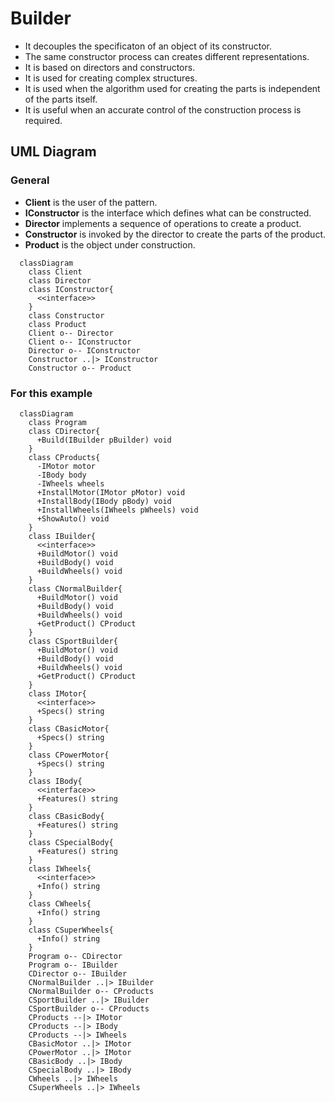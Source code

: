 # Builder
 - It decouples the specificaton of an object of its constructor.
 - The same constructor process can creates different representations.
 - It is based on directors and constructors.
 - It is used for creating complex structures.
 - It is used when the algorithm used for creating the parts is independent of the parts itself.
 - It is useful when an accurate control of the construction process is required.

## UML Diagram
### General
- **Client** is the user of the pattern.
- **IConstructor** is the interface which defines what can be constructed.
- **Director** implements a sequence of operations to create a product.
- **Constructor** is invoked by the director to create the parts of the product.
- **Product** is the object under construction.

```mermaid
  classDiagram
    class Client
    class Director
    class IConstructor{
      <<interface>>
    }
    class Constructor
    class Product
    Client o-- Director
    Client o-- IConstructor
    Director o-- IConstructor
    Constructor ..|> IConstructor
    Constructor o-- Product
```
### For this example
```mermaid
  classDiagram
    class Program
    class CDirector{
      +Build(IBuilder pBuilder) void
    }
    class CProducts{
      -IMotor motor
      -IBody body
      -IWheels wheels
      +InstallMotor(IMotor pMotor) void
      +InstallBody(IBody pBody) void
      +InstallWheels(IWheels pWheels) void
      +ShowAuto() void
    }
    class IBuilder{
      <<interface>>
      +BuildMotor() void
      +BuildBody() void
      +BuildWheels() void
    }
    class CNormalBuilder{
      +BuildMotor() void
      +BuildBody() void
      +BuildWheels() void
      +GetProduct() CProduct
    }
    class CSportBuilder{
      +BuildMotor() void
      +BuildBody() void
      +BuildWheels() void
      +GetProduct() CProduct
    }
    class IMotor{
      <<interface>>
      +Specs() string
    }
    class CBasicMotor{
      +Specs() string
    }
    class CPowerMotor{
      +Specs() string
    }
    class IBody{
      <<interface>>
      +Features() string
    }
    class CBasicBody{
      +Features() string
    }
    class CSpecialBody{
      +Features() string
    }
    class IWheels{
      <<interface>>
      +Info() string
    }
    class CWheels{
      +Info() string
    }
    class CSuperWheels{
      +Info() string
    }
    Program o-- CDirector
    Program o-- IBuilder
    CDirector o-- IBuilder
    CNormalBuilder ..|> IBuilder
    CNormalBuilder o-- CProducts
    CSportBuilder ..|> IBuilder
    CSportBuilder o-- CProducts
    CProducts --|> IMotor
    CProducts --|> IBody
    CProducts --|> IWheels
    CBasicMotor ..|> IMotor
    CPowerMotor ..|> IMotor
    CBasicBody ..|> IBody
    CSpecialBody ..|> IBody
    CWheels ..|> IWheels
    CSuperWheels ..|> IWheels
```
